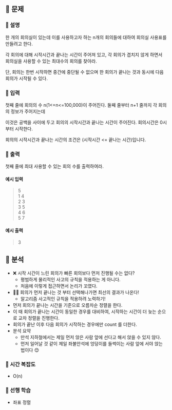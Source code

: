 ## 📍 문제

### 🧷 설명

한 개의 회의실이 있는데 이를 사용하고자 하는 n개의 회의들에 대하여 회의실 사용표를 만들려고 한다.

각 회의에 대해 시작시간과 끝나는 시간이 주어져 있고, 각 회의가 겹치지 않게 하면서 회의실을 사용할 수 있는 최대수의 회의를 찾아라.

단, 회의는 한번 시작하면 중간에 중단될 수 없으며 한 회의가 끝나는 것과 동시에 다음 회의가 시작될 수 있다.


### 🧷 입력

첫째 줄에 회의의 수 n(1<=n<=100,000)이 주어진다. 둘째 줄부터 n+1 줄까지 각 회의의 정보가 주어지는데

이것은 공백을 사이에 두고 회의의 시작시간과 끝나는 시간이 주어진다. 회의시간은 0시부터 시작한다.

회의의 시작시간과 끝나는 시간의 조건은 (시작시간 <= 끝나는 시간)입니다.


### 🧷 출력

첫째 줄에 최대 사용할 수 있는 회의 수를 출력하여라.

#### 예시 입력  
>  5  
1 4  
2 3  
3 5  
4 6  
5 7

#### 예시 출력  
> 3

## 📍 분석

- ❌ 시작 시간이 느린 회의가 빠른 회의보다 먼저 진행될 수는 없다?
  - 평범하게 물리적인 사고의 규칙을 적용하는 게 아니다.
  - 처음에 이렇게 접근하면서 논리가 꼬였다.
- 🙆‍♀️ 회의가 먼저 끝나는 것 부터 선택해나가면 최선의 결과가 나온다!
  - 알고리즘 사고적인 규칙을 적용하려 노력하기!
- 먼저 회의가 끝나는 시간을 기준으로 오름차순 정렬을 한다.
- 이 때 회의가 끝나는 시간이 동일한 경우를 대비하여, 시작하는 시간이 더 늦는 순으로 교차 정렬을 진행한다.
- 회의가 끝난 이후 다음 회의가 시작하는 경우에만 count 를 더한다.
- 분석 요약
  - 만석 지하철에서는 제일 먼저 앉은 사람 앞에 선다고 해서 앉을 수 있지 않다.
  - 먼저 일어날 것 같이 제일 좌불안석에 엉덩이를 들썩이는 사람 앞에 서야 앉는 법이다 😊

### 🧷 시간 복잡도
- O(n)

### 🧷 선행 학습
- 좌표 정렬
